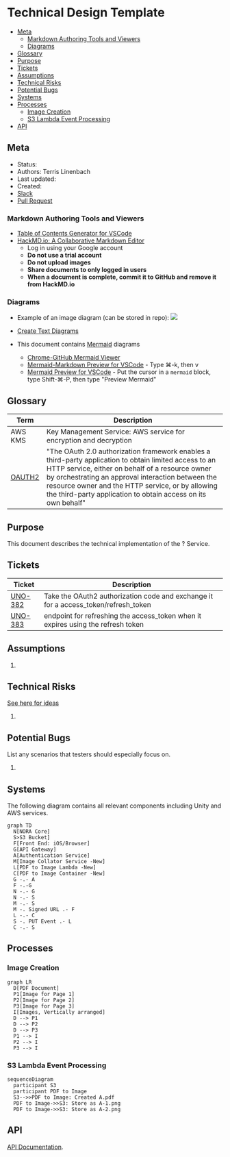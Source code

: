 # Technical Design Template

<!-- vscode-markdown-toc -->
* [Meta](#Meta)
	* [Markdown Authoring Tools and Viewers](#MarkdownAuthoringToolsandViewers)
	* [Diagrams](#Diagrams)
* [Glossary](#Glossary)
* [Purpose](#Purpose)
* [Tickets](#Tickets)
* [Assumptions](#Assumptions)
* [Technical Risks](#TechnicalRisks)
* [Potential Bugs](#PotentialBugs)
* [Systems](#Systems)
* [Processes](#Processes)
	* [Image Creation](#ImageCreation)
	* [S3 Lambda Event Processing](#S3LambdaEventProcessing)
* [API](#API)

<!-- vscode-markdown-toc-config
	numbering=false
	autoSave=true
	/vscode-markdown-toc-config -->
<!-- /vscode-markdown-toc -->

## <a name='Meta'></a>Meta

- Status: 
- Authors: Terris Linenbach
- Last updated:
- Created:
- [Slack](https://science37team.slack.com/messages/CLJS9SHCH)
- [Pull Request](https://github.com/Science37/lambda-pdf-to-img/pull/1) 

### <a name='MarkdownAuthoringToolsandViewers'></a>Markdown Authoring Tools and Viewers

- [Table of Contents Generator for VSCode](https://marketplace.visualstudio.com/items?itemName=joffreykern.markdown-toc)
- [HackMD.io: A Collaborative Markdown Editor](https://hackmd.io)
  - Log in using your Google account
  - **Do not use a trial account**
  - **Do not upload images**
  - **Share documents to only logged in users**
  - **When a document is complete, commit it to GitHub and remove it from HackMD.io**

### <a name='Diagrams'></a>Diagrams

- Example of an image diagram (can be stored in repo):
![](https://assets.digitalocean.com/articles/oauth/auth_code_flow.png)

- [Create Text Diagrams](http://asciiflow.com/)
- This document contains [Mermaid](https://mermaidjs.github.io/) diagrams
   - [Chrome-GitHub Mermaid Viewer](https://chrome.google.com/webstore/detail/github-%2B-mermaid/goiiopgdnkogdbjmncgedmgpoajilohe?hl=en-US)
   - [Mermaid-Markdown Preview for VSCode](https://marketplace.visualstudio.com/items?itemName=bierner.markdown-mermaid) - Type ⌘-k, then v
   - [Mermaid Preview for VSCode](https://marketplace.visualstudio.com/items?itemName=vstirbu.vscode-mermaid-preview) - Put the cursor in a ```mermaid``` block, type Shift-⌘-P, then type "Preview Mermaid"

## <a name='Glossary'></a>Glossary

| Term    | Description            |
|---------|------------------------|
| AWS KMS | Key Management Service: AWS service for encryption and decryption
| [OAUTH2](https://tools.ietf.org/html/rfc6749) | "The OAuth 2.0 authorization framework enables a third-party application to obtain limited access to an HTTP service, either on behalf of a resource owner by orchestrating an approval interaction between the resource owner and the HTTP service, or by allowing the third-party application to obtain access on its own behalf" |

## <a name='Purpose'></a>Purpose

This document describes the technical implementation of the ? Service. 

## <a name='Tickets'></a>Tickets

| Ticket | Description |
| ------ | ----------- |
| [UNO-382](https://science37.atlassian.net/browse/UNO-382) | Take the OAuth2 authorization code and exchange it for a access_token/refresh_token |
| [UNO-383](https://science37.atlassian.net/browse/UNO-383) | endpoint for refreshing the access_token when it expires using the refresh token |

## <a name='Assumptions'></a>Assumptions

1. 

## <a name='TechnicalRisks'></a>Technical Risks

[See here for ideas](https://science37.atlassian.net/wiki/spaces/TECH/pages/509804643/Technology+Risk+Matrix)

1.

## <a name='PotentialBugs'></a>Potential Bugs

List any scenarios that testers should especially focus on.

1. 

## <a name='Systems'></a>Systems

The following diagram contains all relevant components including Unity and AWS services.

```mermaid
graph TD
  N[NORA Core]
  S>S3 Bucket]
  F[Front End: iOS/Browser]
  G[API Gateway]
  A[Authentication Service]
  M[Image Collator Service -New] 
  L[PDF to Image Lambda -New]
  C[PDF to Image Container -New]
  G -.- A
  F -.-G
  N -.- G
  N -.- S
  M -.- S
  M -. Signed URL .- F
  L -.- C
  S -. PUT Event .- L
  C -.- S
```

## <a name='Processes'></a>Processes

### <a name='ImageCreation'></a>Image Creation

```mermaid
graph LR
  D[PDF Document]
  P1[Image for Page 1]
  P2[Image for Page 2]
  P3[Image for Page 3]
  I[Images, Vertically arranged]
  D --> P1
  D --> P2
  D --> P3
  P1 --> I
  P2 --> I
  P3 --> I
```

### <a name='S3LambdaEventProcessing'></a>S3 Lambda Event Processing

```mermaid
sequenceDiagram
  participant S3
  participant PDF to Image
  S3-->>PDF to Image: Created A.pdf
  PDF to Image->>S3: Store as A-1.png
  PDF to Image->>S3: Store as A-2.png
```

## <a name='API'></a>API

[API Documentation](api.md).
